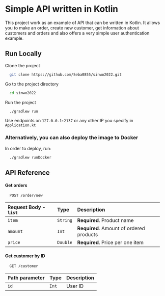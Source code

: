 # Simple API written in Kotlin
This project work as an example of API that can be written in Kotlin. It allows you to make an order, create new customer, get information about customers and orders and also offers a very simple user authentication example.

## Run Locally

Clone the project

```bash
  git clone https://github.com/Seba0855/sinwo2022.git
```

Go to the project directory

```bash
  cd sinwo2022
```

Run the project

```bash
  ./gradlew run
```

Use endpoints on `127.0.0.1:2137` or any other IP you specify in `Application.kt`

### Alternatively, you can also deploy the image to Docker

In order to deploy, run:
```bash
  ./gradlew runDocker
```


## API Reference

#### Get orders

```http
  POST /order/new
```

| Request Body - `list` | Type     | Description   |
| :-------- | :------- | :-------------------------------- |
| `item` | `String` | **Required**. Product name |
| `amount` | `Int` | **Required**. Amount of ordered products |
| `price` | `Double` | **Required**. Price per one item |

#### Get customer by ID

```http
  GET /customer
```
| Path parameter | Type     | Description    |
| :-------- | :------- | :-------------------------------- |
| `id` | `Int` | User ID |

